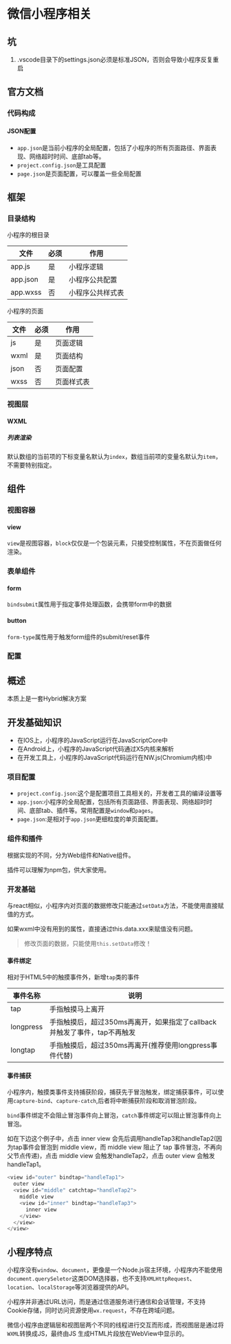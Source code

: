 # 微信小程序相关

## 坑

1. .vscode目录下的settings.json必须是标准JSON，否则会导致小程序反复重启

## 官方文档

### 代码构成

#### JSON配置

+ `app.json`是当前小程序的全局配置，包括了小程序的所有页面路径、界面表现、网络超时时间、底部tab等。
+ `project.config.json`是工具配置
+ `page.json`是页面配置，可以覆盖一些全局配置

## 框架

### 目录结构

小程序的根目录

文件|必须|作用
---|---|---
app.js|是|小程序逻辑
app.json|是|小程序公共配置
app.wxss|否|小程序公共样式表

小程序的页面

文件|必须|作用
---|---|---
js|是|页面逻辑
wxml|是|页面结构
json|否|页面配置
wxss|否|页面样式表

### 视图层

#### WXML

##### 列表渲染

默认数组的当前项的下标变量名默认为`index`，数组当前项的变量名默认为`item`，不需要特别指定。

## 组件

### 视图容器

#### view

`view`是视图容器，`block`仅仅是一个包装元素，只接受控制属性，不在页面做任何渲染。

### 表单组件

#### form

`bindsubmit`属性用于指定事件处理函数，会携带form中的数据

#### button

`form-type`属性用于触发form组件的submit/reset事件

### 配置

## 概述

本质上是一套Hybrid解决方案

## 开发基础知识

+ 在IOS上，小程序的JavaScript运行在JavaScriptCore中
+ 在Android上，小程序的JavaScript代码通过X5内核来解析
+ 在开发工具上，小程序的JavaScript代码运行在NW.js(Chromium内核)中

### 项目配置

+ `project.config.json`:这个是配置项目工具相关的，开发者工具的编译设置等
+ `app.json`:小程序的全局配置，包括所有页面路径、界面表现、网络超时时间、底部tab、插件等。常用配置是`window`和`pages`。
+ `page.json`:是相对于`app.json`更细粒度的单页面配置。

### 组件和插件

根据实现的不同，分为Web组件和Native组件。

插件可以理解为npm包，供大家使用。

### 开发基础

与react相似，小程序内对页面的数据修改只能通过`setData`方法，不能使用直接赋值的方式。

如果wxml中没有用到的属性，直接通过this.data.xxx来赋值没有问题。

> 修改页面的数据，只能使用`this.setData`修改！

#### 事件绑定

相对于HTML5中的触摸事件外，新增`tap`类的事件

事件名称|说明
---|---
tap|手指触摸马上离开
longpress|手指触摸后，超过350ms再离开，如果指定了callback并触发了事件，tap不再触发
longtap|手指触摸后，超过350ms再离开(推荐使用longpress事件代替)

#### 事件捕获

小程序内，触摸类事件支持捕获阶段，捕获先于冒泡触发，绑定捕获事件，可以使用`capture-bind`、`capture-catch`,后者将中断捕获阶段和取消冒泡阶段。

`bind`事件绑定不会阻止冒泡事件向上冒泡，`catch`事件绑定可以阻止冒泡事件向上冒泡。

如在下边这个例子中，点击 inner view 会先后调用handleTap3和handleTap2(因为tap事件会冒泡到 middle view，而 middle view 阻止了 tap 事件冒泡，不再向父节点传递)，点击 middle view 会触发handleTap2，点击 outer view 会触发handleTap1。

```js
<view id="outer" bindtap="handleTap1">
  outer view
  <view id="middle" catchtap="handleTap2">
    middle view
    <view id="inner" bindtap="handleTap3">
      inner view
    </view>
  </view>
</view>
```

## 小程序特点

小程序没有`window`、`document`，更像是一个Node.js宿主环境，小程序内不能使用`document.querySeletor`这类DOM选择器，也不支持`XMLHttpRequest`、`location`、`localStorage`等浏览器提供的API。

小程序并非通过URL访问，而是通过信道服务进行通信和会话管理，不支持Cookie存储，同时访问资源使用`wx.request`，不存在跨域问题。

微信小程序由逻辑层和视图层两个不同的线程进行交互而形成，而视图层是通过将`WXML`转换成JS，最终由JS 生成HTML片段放在WebView中显示的。